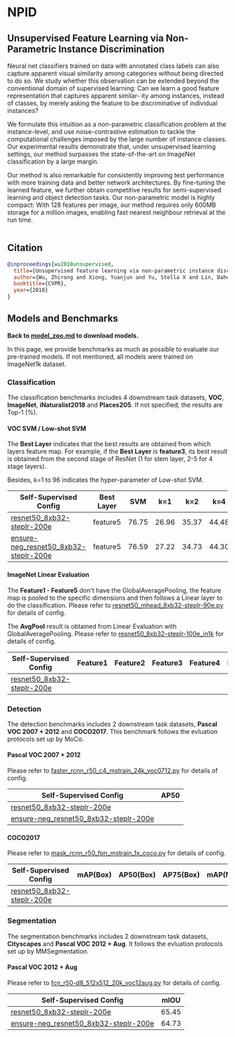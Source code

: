 # NPID

## Unsupervised Feature Learning via Non-Parametric Instance Discrimination

<!-- [ABSTRACT] -->

Neural net classifiers trained on data with annotated class labels can also capture apparent visual similarity among categories without being directed to do so. We study whether this observation can be extended beyond the conventional domain of supervised learning: Can we learn a good feature representation that captures apparent similar- ity among instances, instead of classes, by merely asking the feature to be discriminative of individual instances?

We formulate this intuition as a non-parametric classification problem at the instance-level, and use noise-contrastive estimation to tackle the computational challenges imposed by the large number of instance classes. Our experimental results demonstrate that, under unsupervised learning settings, our method surpasses the state-of-the-art on ImageNet classification by a large margin.

Our method is also remarkable for consistently improving test performance with more training data and better network architectures. By fine-tuning the learned feature, we further obtain competitive results for semi-supervised learning and object detection tasks. Our non-parametric model is highly compact: With 128 features per image, our method requires only 600MB storage for a million images, enabling fast nearest neighbour retrieval at the run time.

<!-- [IMAGE] -->
<div align="center">
<img  />
</div>

## Citation

<!-- [ALGORITHM] -->

```bibtex
@inproceedings{wu2018unsupervised,
  title={Unsupervised feature learning via non-parametric instance discrimination},
  author={Wu, Zhirong and Xiong, Yuanjun and Yu, Stella X and Lin, Dahua},
  booktitle={CVPR},
  year={2018}
}
```

## Models and Benchmarks

**Back to [model_zoo.md](../../../docs/model_zoo.md) to download models.**

In this page, we provide benchmarks as much as possible to evaluate our pre-trained models. If not mentioned, all models were trained on ImageNet1k dataset.

### Classification

The classification benchmarks includes 4 downstream task datasets, **VOC**, **ImageNet**,  **iNaturalist2018** and **Places205**. If not specified, the results are  Top-1 (%).

#### VOC SVM / Low-shot SVM

The **Best Layer** indicates that the best results are obtained from which layers feature map. For example, if the **Best Layer** is **feature3**, its best result is obtained from the second stage of ResNet (1 for stem layer, 2-5 for 4 stage layers).

Besides, k=1 to 96 indicates the hyper-parameter of Low-shot SVM.

| Self-Supervised Config                                                                      | Best Layer | SVM   | k=1   | k=2   | k=4   | k=8   | k=16  | k=32  | k=64  | k=96  |
| ------------------------------------------------------------------------------------------- | ---------- | ----- | ----- | ----- | ----- | ----- | ----- | ----- | ----- | ----- |
| [resnet50_8xb32-steplr-200e](npid_resnet50_8xb32-steplr-200e_in1k.py)                       | feature5   | 76.75 | 26.96 | 35.37 | 44.48 | 53.89 | 60.39 | 66.41 | 71.48 | 73.39 |
| [ensure-neg_resnet50_8xb32-steplr-200e](npid-ensure-neg_resnet50_8xb32-steplr-200e_in1k.py) | feature5   | 76.59 | 27.22 | 34.73 | 44.30 | 53.82 | 59.97 | 66.11 | 71.27 | 73.12 |

#### ImageNet Linear Evaluation

The **Feature1 - Feature5** don't have the GlobalAveragePooling, the feature map is pooled to the specific dimensions and then follows a Linear layer to do the classification. Please refer to [resnet50_mhead_8xb32-steplr-90e.py](../../benchmarks/classification/imagenet/resnet50_mhead_8xb32-steplr-90e_in1k.py) for details of config.

The **AvgPool** result is obtained from Linear Evaluation with GlobalAveragePooling. Please refer to [resnet50_8xb32-steplr-100e_in1k](../../benchmarks/classification/imagenet/resnet50_8xb32-steplr-100e_in1k.py) for details of config.

| Self-Supervised Config                                                | Feature1 | Feature2 | Feature3 | Feature4 | Feature5 | AvgPool |
| --------------------------------------------------------------------- | -------- | -------- | -------- | -------- | -------- | ------- |
| [resnet50_8xb32-steplr-200e](npid_resnet50_8xb32-steplr-200e_in1k.py) |          |          |          |          |          |         |

### Detection

The detection benchmarks includes 2 downstream task datasets, **Pascal VOC 2007 + 2012** and **COCO2017**. This benchmark follows the evluation protocols set up by MoCo.

#### Pascal VOC 2007 + 2012

Please refer to [faster_rcnn_r50_c4_mstrain_24k_voc0712.py](../../benchmarks/mmdetection/voc0712/faster_rcnn_r50_c4_mstrain_24k_voc0712.py) for details of config.

| Self-Supervised Config                                                                      | AP50 |
| ------------------------------------------------------------------------------------------- | ---- |
| [resnet50_8xb32-steplr-200e](npid_resnet50_8xb32-steplr-200e_in1k.py)                       |      |
| [ensure-neg_resnet50_8xb32-steplr-200e](npid-ensure-neg_resnet50_8xb32-steplr-200e_in1k.py) |      |


#### COCO2017

Please refer to [mask_rcnn_r50_fpn_mstrain_1x_coco.py](../../benchmarks/mmdetection/coco/mask_rcnn_r50_fpn_mstrain_1x_coco.py) for details of config.

| Self-Supervised Config                                                | mAP(Box) | AP50(Box) | AP75(Box) | mAP(Mask) | AP50(Mask) | AP75(Mask) |
| --------------------------------------------------------------------- | -------- | --------- | --------- | --------- | ---------- | ---------- |
| [resnet50_8xb32-steplr-200e](npid_resnet50_8xb32-steplr-200e_in1k.py) |          |           |           |           |            |            |

### Segmentation

The segmentation benchmarks includes 2 downstream task datasets, **Cityscapes** and **Pascal VOC 2012 + Aug**. It follows the evluation protocols set up by MMSegmentation.

#### Pascal VOC 2012 + Aug

Please refer to [fcn_r50-d8_512x512_20k_voc12aug.py](../../benchmarks/mmsegmentation/voc12aug/fcn_r50-d8_512x512_20k_voc12aug.py) for details of config.

| Self-Supervised Config                                                                      | mIOU  |
| ------------------------------------------------------------------------------------------- | ----- |
| [resnet50_8xb32-steplr-200e](npid_resnet50_8xb32-steplr-200e_in1k.py)                       | 65.45 |
| [ensure-neg_resnet50_8xb32-steplr-200e](npid-ensure-neg_resnet50_8xb32-steplr-200e_in1k.py) | 64.73 |
